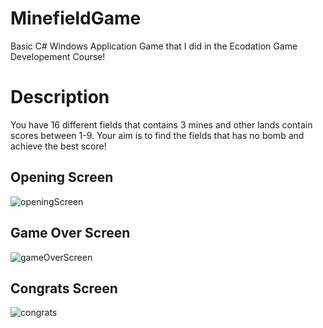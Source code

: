 # MinefieldGame
Basic C# Windows Application Game that I did in the Ecodation Game Developement Course!

# Description

You have 16 different fields that contains 3 mines and other lands contain scores between 1-9. Your aim is to find the fields that has no bomb and achieve the best score! 

## Opening Screen
![openingScreen](https://user-images.githubusercontent.com/30018589/156878155-a7dcc000-805f-4c7f-9da8-2ec9ec843c70.PNG)

## Game Over Screen
![gameOverScreen](https://user-images.githubusercontent.com/30018589/156878156-892d92ec-d0d0-43c2-aedd-c6f682832276.PNG)

## Congrats Screen
![congrats](https://user-images.githubusercontent.com/30018589/156878159-df253fa1-67e6-47d6-acdd-31b557f1122f.PNG)
